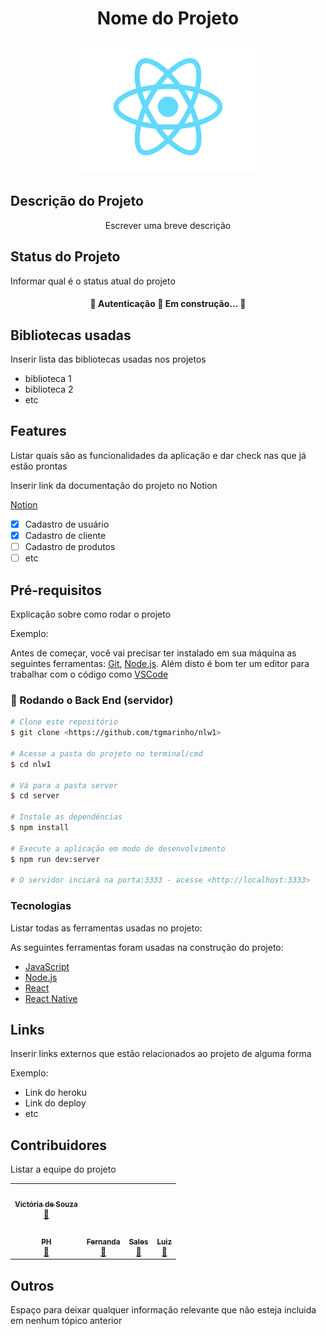 <h1 align="center">Nome do Projeto</h1>

<div align="center"> 
<img src="https://github.com/nand5a/mark1/blob/master/src/logo.svg" width="300px">
</div>

## Descrição do Projeto
<p align="center">Escrever uma breve descrição</p>

## Status do Projeto

<p> Informar qual é o status atual do projeto </p>

<h4 align="center"> 
	🚧  Autenticação 🌊 Em construção...  🚧
</h4>

## Bibliotecas usadas

<p> Inserir lista das bibliotecas usadas nos projetos </p>

* biblioteca 1
* biblioteca 2
* etc

## Features

<p> Listar quais são as funcionalidades da aplicação e dar check nas que já estão prontas</p>
<p> Inserir link da documentação do projeto no Notion </p>

[Notion](https://www.javascript.com/](https://www.notion.so/109de6d33d8f41a0a08dd7f8ca5db58a?v=579c18847e184b9fa5b5cd73ee07f7dc))

- [x] Cadastro de usuário
- [x] Cadastro de cliente
- [ ] Cadastro de produtos
- [ ] etc

## Pré-requisitos 

<p> Explicação sobre como rodar o projeto </p>
<p> Exemplo: </p>

Antes de começar, você vai precisar ter instalado em sua máquina as seguintes ferramentas:
[Git](https://git-scm.com), [Node.js](https://nodejs.org/en/). 
Além disto é bom ter um editor para trabalhar com o código como [VSCode](https://code.visualstudio.com/)

### 🎲 Rodando o Back End (servidor)

```bash
# Clone este repositório
$ git clone <https://github.com/tgmarinho/nlw1>

# Acesse a pasta do projeto no terminal/cmd
$ cd nlw1

# Vá para a pasta server
$ cd server

# Instale as dependências
$ npm install

# Execute a aplicação em modo de desenvolvimento
$ npm run dev:server

# O servidor inciará na porta:3333 - acesse <http://localhost:3333>
```

### Tecnologias

<p> Listar todas as ferramentas usadas no projeto: </p>

As seguintes ferramentas foram usadas na construção do projeto:

- [JavaScript](https://www.javascript.com/)
- [Node.js](https://nodejs.org/en/)
- [React](https://pt-br.reactjs.org/)
- [React Native](https://reactnative.dev/)

## Links

<p> Inserir links externos que estão relacionados ao projeto de alguma forma </p>

Exemplo:

* Link do heroku
* Link do deploy
* etc

## Contribuidores

<p> Listar a equipe do projeto </p>

<table>
  <tr>
    <td align="center"><a href="https://fluxoconsultoria.poli.ufrj.br/"><img style="border-radius: 50%;" src="https://avatars.githubusercontent.com/u/55673442?v=4" width="100px;" alt=""/><br /><sub><b>Victória de Souza</b></sub></a><br /><a href="https://fluxoconsultoria.poli.ufrj.br/" title="Fluxo Consultoria">🌊</a></td>
  <tr>
    <td align="center"><a href="https://fluxoconsultoria.poli.ufrj.br/"><img style="border-radius: 50%;" src="https://avatars.githubusercontent.com/u/92770101?v=4" width="100px;" alt=""/><br /><sub><b>PH</b></sub></a><br /><a href="https:https://fluxoconsultoria.poli.ufrj.br/" title="Rocketseat">🌊</a></td>
    <td align="center"><a href="https://fluxoconsultoria.poli.ufrj.br/"><img style="border-radius: 50%;" src="https://avatars.githubusercontent.com/u/97253990?v=4" width="100px;" alt=""/><br /><sub><b>Fernanda</b></sub></a><br /><a href="https://fluxoconsultoria.poli.ufrj.br/" title="Rocketseat">🌊</a></td>
    <td align="center"><a href="https://fluxoconsultoria.poli.ufrj.br/"><img style="border-radius: 50%;" src="https://avatars.githubusercontent.com/u/92528252?v=4" width="100px;" alt=""/><br /><sub><b>Sales</b></sub></a><br /><a href="https://fluxoconsultoria.poli.ufrj.br/" title="Rocketseat">🌊</a></td>
    <td align="center"><a href="https://fluxoconsultoria.poli.ufrj.br/"><img style="border-radius: 50%;" src="https://avatars.githubusercontent.com/u/91763680?v=4" width="100px;" alt=""/><br /><sub><b>Luiz</b></sub></a><br /><a href="https://fluxoconsultoria.poli.ufrj.br/" title="Rocketseat">🌊
  </tr>
</table>

## Outros 
	
<p> Espaço para deixar qualquer informação relevante que não esteja incluida em nenhum tópico anterior </p>
